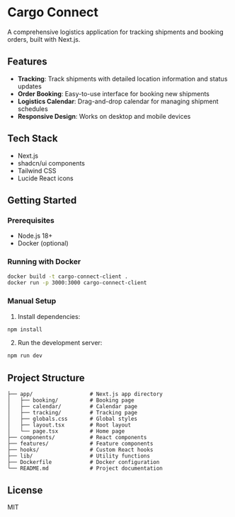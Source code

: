 # Cargo Connect

A comprehensive logistics application for tracking shipments and booking orders, built with Next.js.

## Features

- **Tracking**: Track shipments with detailed location information and status updates
- **Order Booking**: Easy-to-use interface for booking new shipments
- **Logistics Calendar**: Drag-and-drop calendar for managing shipment schedules
- **Responsive Design**: Works on desktop and mobile devices

## Tech Stack

- Next.js
- shadcn/ui components
- Tailwind CSS
- Lucide React icons

## Getting Started

### Prerequisites

- Node.js 18+
- Docker (optional)

### Running with Docker

```bash
docker build -t cargo-connect-client .
docker run -p 3000:3000 cargo-connect-client
```

### Manual Setup

1. Install dependencies:

```bash
npm install
```

2. Run the development server:

```bash
npm run dev
```

## Project Structure

```
├── app/                  # Next.js app directory
│   ├── booking/          # Booking page
│   ├── calendar/         # Calendar page
│   ├── tracking/         # Tracking page
│   ├── globals.css       # Global styles
│   ├── layout.tsx        # Root layout
│   └── page.tsx          # Home page
├── components/           # React components
├── features/             # Feature components
├── hooks/                # Custom React hooks
├── lib/                  # Utility functions
├── Dockerfile            # Docker configuration
└── README.md             # Project documentation
```

## License

MIT
